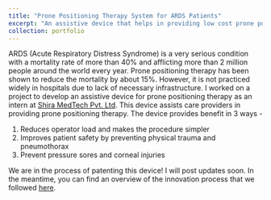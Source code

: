 ```yaml
---
title: "Prone Positioning Therapy System for ARDS Patients"
excerpt: "An assistive device that helps in providing low cost prone positioning therapy for patients suffering from ARDS<br/><img src='/images/500x300.png'>"
collection: portfolio
---
```

ARDS (Acute Respiratory Distress Syndrome) is a very serious condition with a mortality rate of more than 40% and afflicting more than 2 million people around the world every year. Prone positioning therapy has been shown to reduce the mortality by about 15%. However, it is not practiced widely in hospitals due to lack of necessary infrastructure. 
I worked on a project to develop an assistive device for prone positioning therapy as an intern at [Shira MedTech Pvt. Ltd](https://shiramedtech.com/). This device assists care providers in providing prone positioning therapy. The device provides benefit in 3 ways - 
1. Reduces operator load and makes the procedure simpler
2. Improves patient safety by preventing physical trauma and pneumothorax
3. Prevent pressure sores and corneal injuries

We are in the process of patenting this device! I will post updates soon. In the meantime, you can find an overview of the innovation process that we followed [here](https://adarshsomayaji.github.io/files/Intern_PPT.pdf). 


